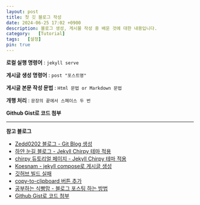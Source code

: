 ```yaml
---
layout: post
title: 첫 깃 블로그 작성
date: 2024-06-25 17:02 +0900
description: 블로그 생성, 게시물 작성 중 배운 것에 대한 내용입니다.
category:   [Tutorial]
tags:   [설정]
pin: true
---
```


**로컬 실행 명령어** : `jekyll serve`  

**게시글 생성 명령어** : `post "포스트명"`  

**게시글 본문 작성 문법** : `Html 문법 or Markdown 문법`  

**개행 처리** : `문장의 끝에서 스페이스 두 번`

**Github Gist로 코드 첨부**  

<script src="https://gist.github.com/1haann/39db39e1f7b5720527dca94e4e59717b.js"></script>  

---

**참고 블로그**  

- [Zedd0202 블로그 - Git Blog 생성](https://zeddios.tistory.com/1222/)
- [하얀 눈길 블로그 - Jekyll Chirpy 테마 적용](https://www.irgroup.org/posts/jekyll-chirpy/)
- [chirpy 듀토리얼 페이지 - Jekyll Chirpy 테마 적용](https://chirpy.cotes.page/)
- [Koesnam - jekyll compose로 게시글 생성](https://10kseok.github.io/posts/easy-to-make-default-mdfile-to-use-jekyll-compose/)
- [깃허브 빌드 실패](https://github.com/focuschange/focuschange.github.io/issues/3)  
- [copy-to-clipboard 버튼 추가](https://kosate.github.io/blog/blogs/how-to-add-copy-button-into-jekyll-blogs/)
- [공부하는 식빵맘 - 블로그 포스팅 하는 방법](https://ansohxxn.github.io/blog/posting/)
- [Github Gist로 코드 첨부](https://juyoungit.tistory.com/660)